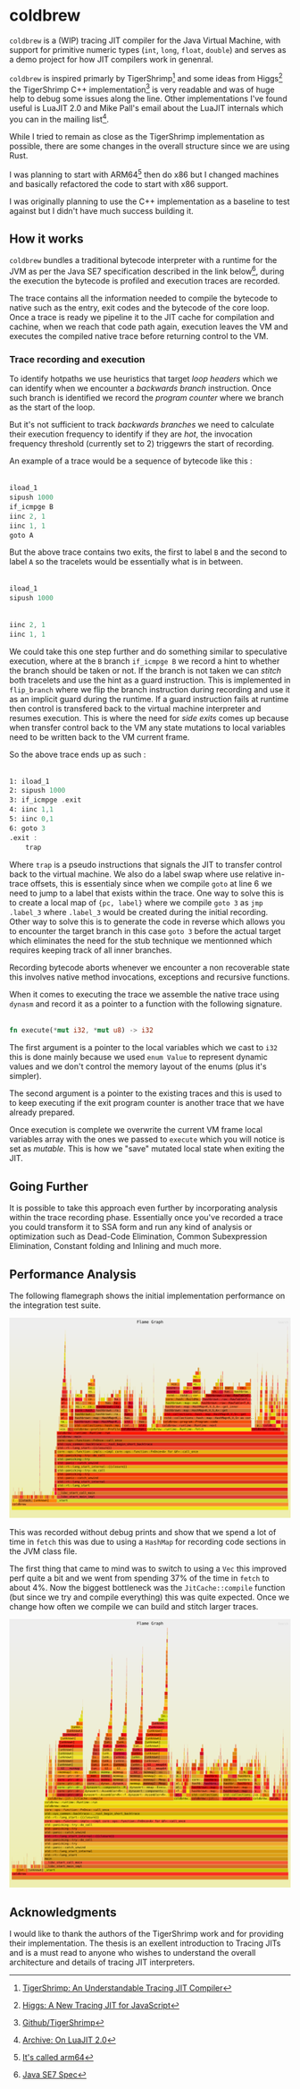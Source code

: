 # coldbrew

`coldbrew` is a (WIP) tracing JIT compiler for the Java Virtual Machine, with
support for primitive numeric types (`int`, `long`, `float`, `double`) and
serves as a demo project for how JIT compilers work in genenral.

`coldbrew` is inspired primarly by TigerShrimp[^1] and some ideas from Higgs[^2]
the TigerShrimp C++ implementation[^3] is very readable and was of huge help
to debug some issues along the line.
Other implementations I've found useful is LuaJIT 2.0 and Mike Pall's email
about the LuaJIT internals which you can in the mailing list[^4].

While I tried to remain as close as the TigerShrimp implementation as possible,
there are some changes in the overall structure since we are using Rust.

I was planning to start with ARM64[^5] then do x86 but I changed machines and
basically refactored the code to start with x86 support.

I was originally planning to use the C++ implementation as a baseline to test
against but I didn't have much success building it.

## How it works

`coldbrew` bundles a traditional bytecode interpreter with a runtime for the JVM
as per the Java SE7 specification described in the link below[^6], during the
execution the bytecode is profiled and execution traces are recorded.

The trace contains all the information needed to compile the bytecode to native
such as the entry, exit codes and the bytecode of the core loop. Once a trace
is ready we pipeline it to the JIT cache for compilation and cachine, when we
reach that code path again, execution leaves the VM and executes the compiled
native trace before returning control to the VM.

### Trace recording and execution

To identify hotpaths we use heuristics that target *loop headers* which we can
identify when we encounter a *backwards branch* instruction. Once such branch
is identified we record the *program counter* where we branch as the start of
the loop.

But it's not sufficient to track *backwards branches* we need to calculate
their execution frequency to identify if they are *hot*, the invocation frequency
threshold (currently set to 2) triggewrs the start of recording.

An example of a trace would be a sequence of bytecode like this :

```asm

iload_1
sipush 1000
if_icmpge B
iinc 2, 1
iinc 1, 1
goto A

```

But the above trace contains two exits, the first to label `B` and the second
to label `A` so the tracelets would be essentially what is in between.

```asm

iload_1
sipush 1000

```

```asm

iinc 2, 1
iinc 1, 1

```

We could take this one step further and do something similar to speculative
execution, where at the `B` branch `if_icmpge B` we record a hint to whether
the branch should be taken or not. If the branch is not taken we can *stitch*
both tracelets and use the hint as a guard instruction. This is implemented
in `flip_branch` where we flip the branch instruction during recording and
use it as an implicit guard during the runtime. If a guard instruction fails
at runtime then control is transfered back to the virtual machine interpreter
and resumes execution. This is where the need for *side exits* comes up because
when transfer control back to the VM any state mutations to local variables
need to be written back to the VM current frame.

So the above trace ends up as such :

```asm

1: iload_1
2: sipush 1000
3: if_icmpge .exit
4: iinc 1,1
5: iinc 0,1
6: goto 3
.exit :
    trap

```

Where `trap` is a pseudo instructions that signals the JIT to transfer control
back to the virtual machine. We also do a label swap where use relative in-trace
offsets, this is essentialy since when we compile `goto` at line 6 we need to
jump to a label that exists within the trace. One way to solve this is to create
a local map of `{pc, label}` where we compile `goto 3` as `jmp .label_3` where
`.label_3` would be created during the initial recording. Other way to solve this
is to generate the code in reverse which allows you to encounter the target branch
in this case `goto 3` before the actual target which eliminates the need for the stub
technique we mentionned which requires keeping track of all inner branches.

Recording bytecode aborts whenever we encounter a non recoverable state this
involves native method invocations, exceptions and recursive functions.

When it comes to executing the trace we assemble the native trace using `dynasm`
and record it as a pointer to a function with the following signature.

```rust

fn execute(*mut i32, *mut u8) -> i32

```

The first argument is a pointer to the local variables which we cast to `i32`
this is done mainly because we used `enum Value` to represent dynamic values
and we don't control the memory layout of the enums (plus it's simpler).

The second argument is a pointer to the existing traces and this is used to
to keep executing if the exit program counter is another trace that we have
already prepared.

Once execution is complete we overwrite the current VM frame local variables
array with the ones we passed to `execute` which you will notice is set as
*mutable*. This is how we "save" mutated local state when exiting the JIT.

## Going Further

It is possible to take this approach even further by incorporating analysis
within the trace recording phase. Essentially once you've recorded a trace
you could transform it to SSA form and run any kind of analysis or optimization
such as Dead-Code Elimination, Common Subexpression Elimination, Constant folding
and Inlining and much more.

## Performance Analysis

The following flamegraph shows the initial implementation performance on the
integration test suite.

![Flamegraph of initial performance](./perf/flamegraph.svg)

This was recorded without debug prints and show that we spend a lot of time in
`fetch` this was due to using a `HashMap` for recording code sections in the JVM
class file.

The first thing that came to mind was to switch to using a `Vec` this improved
perf quite a bit and we went from spending 37% of the time in `fetch` to about
4%. Now the biggest bottleneck was the `JitCache::compile` function (but since
we try and compile everything) this was quite expected. Once we change how often
we compile we can build and stitch larger traces.

![Flamegraph after using Vec instead of HashMap](./perf/flamegraph-fetch-improv-nostdout.svg)

## Acknowledgments

I would like to thank the authors of the TigerShrimp work and for providing
their implementation. The thesis is an exellent introduction to Tracing JITs
and is a must read to anyone who wishes to understand the overall architecture
and details of tracing JIT interpreters.


[^1]: [TigerShrimp: An Understandable Tracing JIT
Compiler](https://odr.chalmers.se/server/api/core/bitstreams/87898837-623a-46f0-bcdc-06d2bf10805d/content)

[^2]: [Higgs: A New Tracing JIT for
JavaScript](https://pointersgonewild.com/2012/12/08/higgs-my-new-tracing-jit-for-javascript/)

[^3]: [Github/TigerShrimp](https://github.com/TigerShrimp/TracingJITCompiler)

[^4]: [Archive: On LuaJIT 2.0](https://gist.github.com/jmpnz/fb8a1f2c9c0e70b4d2b0cc6cb5ddec25)

[^5]: [It's called arm64](https://lore.kernel.org/lkml/CA+55aFxL6uEre-c=JrhPfts=7BGmhb2Js1c2ZGkTH8F=+rEWDg@mail.gmail.com/)

[^6]: [Java SE7 Spec](https://docs.oracle.com/javase/specs/jvms/se7/html/)

[^7]: [HotpathVM: An Effective JIT Compiler for Resource-constrained Devices](https://www.usenix.org/legacy/events/vee06/full_papers/p144-gal.pdf)

